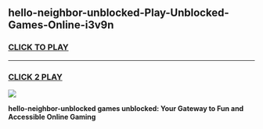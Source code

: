 
## hello-neighbor-unblocked-Play-Unblocked-Games-Online-i3v9n
<h3>
<a href="https://premium76.site?title=hello-neighbor-unblocked&ref=25A">CLICK TO PLAY</a></h3>
<hr>

<h3>
<a href="https://premium76.site?title=hello-neighbor-unblocked&ref=25A">CLICK 2 PLAY</a>
  
</h3>

<a href="https://premium76.site?title=hello-neighbor-unblocked&ref=25A"><img src="https://clearcache.store/games.png"></a>


**hello-neighbor-unblocked games unblocked: Your Gateway to Fun and Accessible Online Gaming**
